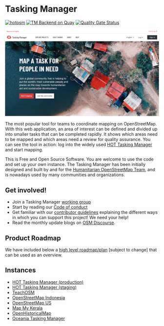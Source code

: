 # Tasking Manager

[![hotosm](https://dl.circleci.com/status-badge/img/gh/hotosm/tasking-manager/tree/develop.svg?style=shield)](https://dl.circleci.com/status-badge/redirect/gh/hotosm/tasking-manager/tree/develop)
[![TM Backend on Quay](https://quay.io/repository/hotosm/tasking-manager/status "Tasking Manager Backend Build")](https://quay.io/repository/hotosm/tasking-manager)
[![Quality Gate Status](https://sonarcloud.io/api/project_badges/measure?project=hotosm_tasking-manager&metric=alert_status)](https://sonarcloud.io/dashboard?id=hotosm_tasking-manager)

![<img src="images/screenshot.jpg" />](images/screenshot.jpg)

The most popular tool for teams to coordinate mapping on
OpenStreetMap. With this web application, an area of interest can be
defined and divided up into smaller tasks that can be completed
rapidly. It shows which areas need to be mapped and which areas need a
review for quality assurance. You can see the tool in action: log into
the widely used [HOT Tasking Manager](https://tasks.hotosm.org/) and
start mapping.

This is Free and Open Source Software. You are welcome to use the code
and set up your own instance. The Tasking Manager has been initially
designed and built by and for the [Humanitarian OpenStreetMap
Team](https://www.hotosm.org/), and is nowadays used by many
communities and organizations.

## Get involved!

* Join a Tasking Manager [working group](working-groups.md)
* Start by reading our [Code of conduct](code_of_conduct.md)
* Get familiar with our [contributor guidelines](contributing.md)
  explaining the different ways in which you can support this project!
  We need your help!
* Read the monthly update blogs on [OSM Discourse](https://community.openstreetmap.org/c/general/38/all).

## Product Roadmap
We have included below a [high level
roadmap/plan](https://github.com/orgs/hotosm/projects/28/) [subject to
change] that can be used as an overview.

## Instances
* [HOT Tasking Manager (production)](https://tasks.hotosm.org)
* [HOT Tasking Manager (staging)](https://tasks-stage.hotosm.org)
* [TeachOSM](https://tasks.teachosm.org/)
* [OpenStreetMap Indonesia](https://tasks-indonesia.hotosm.org/)
* [OpenStreetMap US](https://tasks.openstreetmap.us/)
* [Map My Kerala](https://mapmykerala.in/)
* [OpenHistoricalMap](https://tasks.openhistoricalmap.org)
* [Oceania Tasking Manager](https://tasks.smartcitiestransport.com/)
